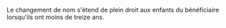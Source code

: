   
 Le changement de nom s'étend de plein droit aux enfants du bénéficiaire lorsqu'ils ont moins de treize ans.  

  
